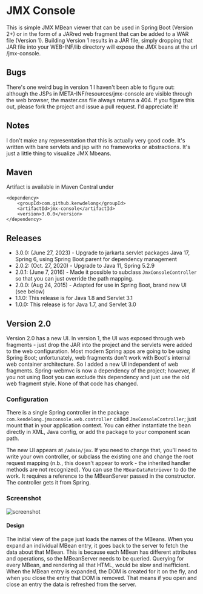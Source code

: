 JMX Console
===========

This is simple JMX MBean viewer that can be used in Spring Boot (Version 2+) or in the form of a JARred web fragment that can be
added to a WAR file (Version 1).  Building Version 1 results
in a JAR file, simply dropping that JAR file into your WEB-INF/lib directory will expose the JMX beans at the
url /jmx-console.


Bugs
----

There's one weird bug in version 1 I haven't been able to figure out: although the JSPs in META-INF/resources/jmx-console are visible
through the web browser, the master.css file always returns a 404.  If you figure this out, please fork the project
and issue a pull request.  I'd appreciate it!

Notes
-----

I don't make any representation that this is actually very good code.  It's written with bare servlets and jsp with no frameworks or
abstractions. It's just a little thing to visualize JMX Mbeans.

Maven
-----
Artifact is available in Maven Central under

	<dependency>
		<groupId>com.github.kenwdelong</groupId>
		<artifactId>jmx-console</artifactId>
		<version>3.0.0</version>
	</dependency>

Releases
--------
- 3.0.0: (June 27, 2023) - Upgrade to jarkarta.servlet packages Java 17, Spring 6, using Spring Boot parent for dependency management
- 2.0.2: (Oct. 27, 2020) - Upgrade to Java 11, Spring 5.2.9
- 2.0.1: (June 7, 2016) - Made it possible to subclass `JmxConsoleController` so that you can just override the path mapping.
- 2.0.0: (Aug 24, 2015) - Adapted for use in Spring Boot, brand new UI (see below)
- 1.1.0: This release is for Java 1.8 and Servlet 3.1
- 1.0.0: This release is for Java 1.7, and Servlet 3.0

## Version 2.0
Version 2.0 has a new UI. In version 1, the UI was exposed through web fragments - just drop the JAR into the project and the servlets were added to the web configuration.  Most modern Spring apps are going to be using Spring Boot; unfortunately, web fragments don't work with Boot's internal web container architecture. So I added a new UI independent of web fragments. Spring-webmvc is now a dependency of the project; however, if you not using Boot you can exclude this dependency and just use the old web fragment style.  None of that code has changed.

### Configuration
There is a single Spring controller in the package `com.kendelong.jmxconsole.web.controller` called `JmxConsoleController`; just mount that in your application context. You can either instantiate the bean directly in XML, Java config, or add the package to your component scan path.

The new UI appears at `/admin/jmx`. If you need to change that, you'll need to write your own controller, or subclass the existing one and change the root request mapping (n.b., this doesn't appear to work - the inherited handler methods are not recognized).  You can use the `MBeanDataRetriever` to do the work. It requires a reference to the MBeanServer passed in the constructor. The controller gets it from Spring.

### Screenshot

![screenshot](https://raw.github.com/kenwdelong/jmx-console/master/misc/Console.jpg)

#### Design
The initial view of the page just loads the names of the MBeans.  When you expand an individual MBean entry, it goes back to the server to fetch the data about that MBean. This is because each MBean has different attributes and operations, so the MBeanServer needs to be queried.  Querying for every MBean, and rendering all that HTML, would be slow and inefficient. When the MBean entry is expanded, the DOM is created for it on the fly, and when you close the entry that DOM is removed. That means if you open and close an entry the data is refreshed from the server.
	